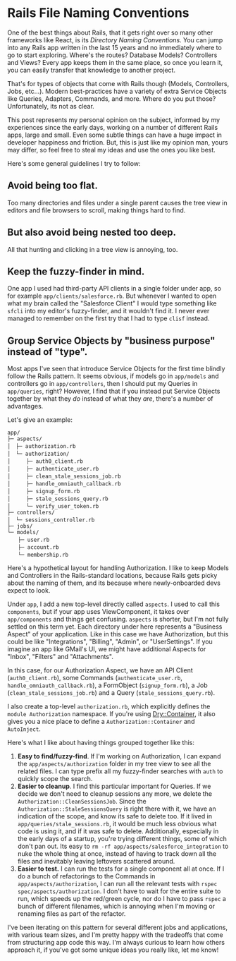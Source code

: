# Rails File Naming Conventions

One of the best things about Rails, that it gets right over so many other frameworks like React, is its _Directory Naming Conventions_. You can jump into any Rails app written in the last 15 years and no immediately where to go to start exploring. Where's the routes? Database Models? Controllers and Views? Every app keeps them in the same place, so once you learn it, you can easily transfer that knowledge to another project.

That's for types of objects that come with Rails though (Models, Controllers, Jobs, etc...). Modern best-practices have a variety of extra Service Objects  like Queries, Adapters, Commands, and more. Where do you put those? Unfortunately, its not as clear.

This post represents my personal opinion on the subject, informed by my experiences since the early days, working on a number of different Rails apps, large and small. Even some subtle things can have a huge impact in developer happiness and friction. But, this is just like my opinion man, yours may differ, so feel free to steal my ideas and use the ones you like best.

Here's some general guidelines I try to follow:

## Avoid being too flat.

Too many directories and files under a single parent causes the tree view in editors and file browsers to scroll, making things hard to find.

## But also avoid being nested too deep.

All that hunting and clicking in a tree view is annoying, too.

## Keep the fuzzy-finder in mind.

One app I used had third-party API clients in a single folder under app, so for example `app/clients/salesforce.rb`. But whenever I wanted to open what my brain called the "Salesforce Client" I would type something like `sfcli` into my editor's fuzzy-finder, and it wouldn't find it. I never ever managed to remember on the first try that I had to type `clisf` instead.

## Group Service Objects by "business purpose" instead of "type".

Most apps I've seen that introduce Service Objects for the first time blindly follow the Rails pattern. It seems obvious, if models go in `app/models` and controllers go in `app/controllers`, then I should put my Queries in `app/queries`, right? However, I find that if you instead put Service Objects together by what they *do* instead of what they *are*, there's a number of advantages. 

Let's give an example:

```
app/  
├─ aspects/  
│　├─ authorization.rb  
│　└─ authorization/  
│　　　├─ auth0_client.rb  
│　　　├─ authenticate_user.rb  
│　　　├─ clean_stale_sessions_job.rb  
│　　　├─ handle_omniauth_callback.rb  
│　　　├─ signup_form.rb  
│　　　├─ stale_sessions_query.rb  
│　　　└─ verify_user_token.rb  
├─ controllers/  
│　└─ sessions_controller.rb  
├─ jobs/  
└─ models/  
　　├─ user.rb  
　　├─ account.rb  
　　└─ membership.rb
```

Here's a hypothetical layout for handling Authorization. I like to keep Models and Controllers in the Rails-standard locations, because Rails gets picky about the naming of them, and its because where newly-onboarded devs expect to look. 

Under `app`, I add a new top-level directly called `aspects`. I used to call this `components`, but if your app uses ViewComponent, it takes over `app/components` and things get confusing. `aspects` is shorter, but I'm not fully settled on this term yet. Each directory under here represents a "Business Aspect" of your application. Like in this case we have Authorization, but this could be like "Integrations", "Billing", "Admin", or "UserSettings". If you imagine an app like GMail's UI, we might have additional Aspects for "Inbox", "Filters" and "Attachments".

In this case, for our Authorization Aspect, we have an API Client (`auth0_client.rb`), some Commands (`authenticate_user.rb`, `handle_omniauth_callback.rb`), a FormObject (`signup_form.rb`), a Job (`clean_stale_sessions_job.rb`) and a Query (`stale_sessions_query.rb`).

I also create a top-level `authorization.rb`, which explicitly defines the `module Authorization` namespace. If you're using [Dry::Container](https://dry-rb.org/gems/dry-container/0.7), it also gives you a nice place to define a `Authorization::Container` and `AutoInject`.

Here's what I like about having things grouped together like this:

1. **Easy to find/fuzzy-find**. If I'm working on Authorization, I can expand the `app/aspects/authorization` folder in my tree view to see all the related files. I can type prefix all my fuzzy-finder searches with `auth` to quickly scope the search.
2. **Easier to cleanup**. I find this particular important for Queries. If we decide we don't need to cleanup sessions any more, we delete the `Authorization::CleanSessionsJob`. Since the `Authorization::StaleSessionsQuery` is right there with it, we have an indication of the scope, and know its safe to delete too. If it lived in `app/queries/stale_sessions.rb`, it would be much less obvious what code is using it, and if it was safe to delete. Additionally, especially in the early days of a startup, you're trying different things, some of which don't pan out. Its easy to `rm -rf app/aspects/salesforce_integration` to nuke the whole thing at once, instead of having to track down all the files and inevitably leaving leftovers scattered around.
4. **Easier to test.** I can run the tests for a single component all at once. If I do a bunch of refactorings to the Commands in `app/aspects/authorization`, I can run all the relevant tests with `rspec spec/aspects/authorization`. I don't have to wait for the entire suite to run, which speeds up the red/green cycle, nor do I have to pass `rspec` a bunch of different filenames, which is annoying when I'm moving or renaming files as part of the refactor.

I've been iterating on this pattern for several different jobs and applications, with various team sizes, and I'm pretty happy with the tradeoffs that come from structuring app code this way. I'm always curious to learn how others approach it, if you've got some unique ideas you really like, let me know!
